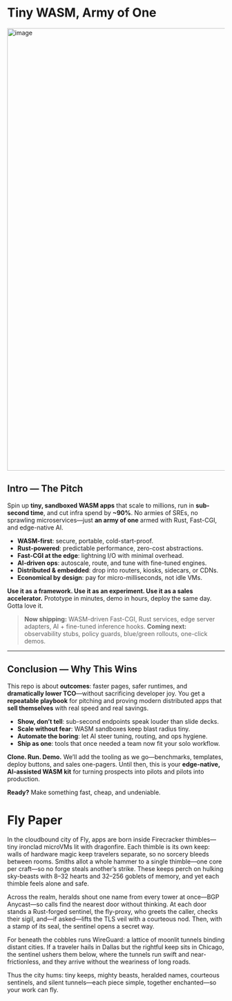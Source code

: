 # Tiny WASM, Army of One
<img width="1536" height="1024" alt="image" src="https://github.com/user-attachments/assets/06d7b9d7-2e20-4d00-a512-a6b1ca95bcd2" />

## Intro — The Pitch

Spin up **tiny, sandboxed WASM apps** that scale to millions, run in **sub-second time**, and cut infra spend by **~90%**. No armies of SREs, no sprawling microservices—just **an army of one** armed with Rust, Fast-CGI, and edge-native AI.

* **WASM-first**: secure, portable, cold-start-proof.
* **Rust-powered**: predictable performance, zero-cost abstractions.
* **Fast-CGI at the edge**: lightning I/O with minimal overhead.
* **AI-driven ops**: autoscale, route, and tune with fine-tuned engines.
* **Distributed & embedded**: drop into routers, kiosks, sidecars, or CDNs.
* **Economical by design**: pay for micro-milliseconds, not idle VMs.

**Use it as a framework. Use it as an experiment. Use it as a sales accelerator.**
Prototype in minutes, demo in hours, deploy the same day. Gotta love it.

> **Now shipping:** WASM-driven Fast-CGI, Rust services, edge server adapters, AI + fine-tuned inference hooks.
> **Coming next:** observability stubs, policy guards, blue/green rollouts, one-click demos.

---

## Conclusion — Why This Wins

This repo is about **outcomes**: faster pages, safer runtimes, and **dramatically lower TCO**—without sacrificing developer joy. You get a **repeatable playbook** for pitching and proving modern distributed apps that **sell themselves** with real speed and real savings.

* **Show, don’t tell**: sub-second endpoints speak louder than slide decks.
* **Scale without fear**: WASM sandboxes keep blast radius tiny.
* **Automate the boring**: let AI steer tuning, routing, and ops hygiene.
* **Ship as one**: tools that once needed a team now fit your solo workflow.

**Clone. Run. Demo.** We’ll add the tooling as we go—benchmarks, templates, deploy buttons, and sales one-pagers. Until then, this is your **edge-native, AI-assisted WASM kit** for turning prospects into pilots and pilots into production.

**Ready?** Make something fast, cheap, and undeniable.

# Fly Paper

In the cloudbound city of Fly, apps are born inside Firecracker thimbles—tiny ironclad microVMs lit with dragonfire. Each thimble is its own keep: walls of hardware magic keep travelers separate, so no sorcery bleeds between rooms. Smiths allot a whole hammer to a single thimble—one core per craft—so no forge steals another’s strike. These keeps perch on hulking sky-beasts with 8–32 hearts and 32–256 goblets of memory, and yet each thimble feels alone and safe.

Across the realm, heralds shout one name from every tower at once—BGP Anycast—so calls find the nearest door without thinking. At each door stands a Rust-forged sentinel, the fly-proxy, who greets the caller, checks their sigil, and—if asked—lifts the TLS veil with a courteous nod. Then, with a stamp of its seal, the sentinel opens a secret way.

For beneath the cobbles runs WireGuard: a lattice of moonlit tunnels binding distant cities. If a traveler hails in Dallas but the rightful keep sits in Chicago, the sentinel ushers them below, where the tunnels run swift and near-frictionless, and they arrive without the weariness of long roads.

Thus the city hums: tiny keeps, mighty beasts, heralded names, courteous sentinels, and silent tunnels—each piece simple, together enchanted—so your work can fly.


